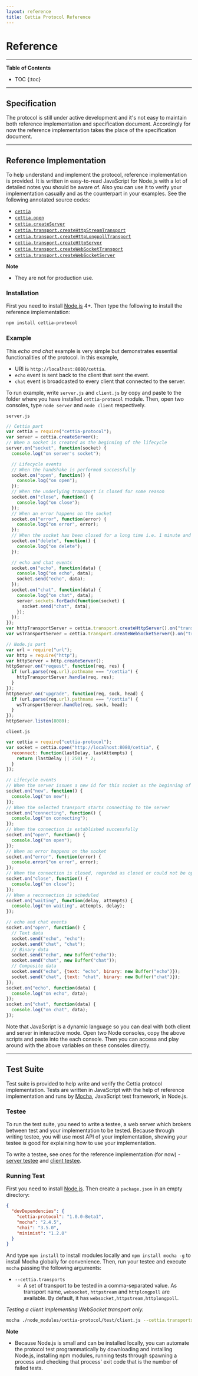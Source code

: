 ```yaml
---
layout: reference
title: Cettia Protocol Reference
---
```


<h1>Reference</h1>

---

**Table of Contents**

* TOC
{:toc}

---

## Specification
The protocol is still under active development and it's not easy to maintain both reference implementation and specification document. Accordingly for now the reference implementation takes the place of the specification document.

---

## Reference Implementation
To help understand and implement the protocol, reference implementation is provided. It is written in easy-to-read JavaScript for Node.js with a lot of detailed notes you should be aware of. Also you can use it to verify your implementation casually and as the counterpart in your examples. See the following annotated source codes:

* [`cettia`](../docs/index.html)
* [`cettia.open`](../docs/socket.html)
* [`cettia.createServer`](../docs/server.html)
* [`cettia.transport.createHttpStreamTransport`](../docs/transport-http-stream-transport.html)
* [`cettia.transport.createHttpLongpollTransport`](../docs/transport-http-longpoll-transport.html)
* [`cettia.transport.createHttpServer`](../docs/transport-http-server.html)
* [`cettia.transport.createWebSocketTransport`](../docs/transport-websocket-transport.html)
* [`cettia.transport.createWebSocketServer`](../docs/transport-websocket-server.html)

**Note**

* They are not for production use.

### Installation
First you need to install [Node.js](http://nodejs.org) 4+. Then type the following to install the
reference implementation:

```bash
npm install cettia-protocol
```

### Example
This _echo and chat_ example is very simple but demonstrates essential functionalities of the protocol. In this example,

* URI is `http://localhost:8080/cettia`. 
* `echo` event is sent back to the client that sent the event.
* `chat` event is broadcasted to every client that connected to the server.

To run example, write `server.js` and `client.js` by copy and paste to the folder where you have installed `cettia-protocol` module. Then, open two consoles, type `node server` and `node client` respectively.

`server.js`

```javascript
// Cettia part
var cettia = require("cettia-protocol");
var server = cettia.createServer();
// When a socket is created as the beginning of the lifecycle
server.on("socket", function(socket) {
  console.log("on server's socket");

  // Lifecycle events
  // When the handshake is performed successfully
  socket.on("open", function() {
    console.log("on open");
  });
  // When the underlying transport is closed for some reason
  socket.on("close", function() {
    console.log("on close"); 
  });
  // When an error happens on the socket
  socket.on("error", function(error) {
    console.log("on error", error);
  });
  // When the socket has been closed for a long time i.e. 1 minute and deleted from the server as the end of the lifecycle
  socket.on("delete", function() {
    console.log("on delete");
  });

  // echo and chat events
  socket.on("echo", function(data) {
    console.log("on echo", data);
    socket.send("echo", data);
  });
  socket.on("chat", function(data) {
    console.log("on chat", data);
    server.sockets.forEach(function(socket) {
      socket.send("chat", data);
    });
  });
});
var httpTransportServer = cettia.transport.createHttpServer().on("transport", server.handle);
var wsTransportServer = cettia.transport.createWebSocketServer().on("transport", server.handle);

// Node.js part
var url = require("url");
var http = require("http");
var httpServer = http.createServer();
httpServer.on("request", function(req, res) {
  if (url.parse(req.url).pathname === "/cettia") {
    httpTransportServer.handle(req, res);
  }
});
httpServer.on("upgrade", function(req, sock, head) {
  if (url.parse(req.url).pathname === "/cettia") {
    wsTransportServer.handle(req, sock, head);
  }
});
httpServer.listen(8080);
```

`client.js`

```javascript
var cettia = require("cettia-protocol");
var socket = cettia.open("http://localhost:8080/cettia", {
  reconnect: function(lastDelay, lastAttempts) {
    return (lastDelay || 250) * 2;
  }
});

// Lifecycle events
// When the server issues a new id for this socket as the beginning of the lifecycle and the end of the previous lifecycle
socket.on("new", function() {
  console.log("on new");
});
// When the selected transport starts connecting to the server
socket.on("connecting", function() {
  console.log("on connecting");
});
// When the connection is established successfully
socket.on("open", function() {
  console.log("on open");
});
// When an error happens on the socket
socket.on("error", function(error) {
  console.error("on error", error);
});
// When the connection is closed, regarded as closed or could not be opened
socket.on("close", function() {
  console.log("on close");
});
// When a reconnection is scheduled
socket.on("waiting", function(delay, attempts) {
  console.log("on waiting", attempts, delay);
});

// echo and chat events
socket.on("open", function() {
  // Text data
  socket.send("echo", "echo");
  socket.send("chat", "chat");
  // Binary data
  socket.send("echo", new Buffer("echo"));
  socket.send("chat", new Buffer("chat"));
  // Composite data
  socket.send("echo", {text: "echo", binary: new Buffer("echo")});
  socket.send("chat", {text: "chat", binary: new Buffer("chat")});
});
socket.on("echo", function(data) {
  console.log("on echo", data);
});
socket.on("chat", function(data) {
  console.log("on chat", data);
});
```

Note that JavaScript is a dynamic language so you can deal with both client and server in interactive mode. Open two Node consoles, copy the above scripts and paste into the each console. Then you can access and play around with the above variables on these consoles directly.

---

## Test Suite
Test suite is provided to help write and verify the Cettia protocol implementation. Tests are written in JavaScript with the help of reference implementation and runs by [Mocha](http://visionmedia.github.io/mocha/), JavaScript test framework, in Node.js.

### Testee
To run the test suite, you need to write a testee, a web server which brokers between test and your implementation to be tested. Because through writing testee, you will use most API of your implementation, showing your testee is good for explaining how to use your implementation.

To write a testee, see ones for the reference implementation (for now) - [server testee](https://github.com/cettia/cettia-protocol/blob/1.0.0-Beta1/test/testee/server.js) and [client testee](https://github.com/cettia/cettia-protocol/blob/1.0.0-Beta1/test/testee/client.js).

### Running Test
First you need to install [Node.js](http://nodejs.org). Then create a `package.json` in an empty directory: 

```json
{
  "devDependencies": {
    "cettia-protocol": "1.0.0-Beta1",
    "mocha": "2.4.5",
    "chai": "3.5.0",
    "minimist": "1.2.0"
  }
}
```

And type `npm install` to install modules locally and `npm install mocha -g` to install Mocha globally for convenience. Then, run your testee and execute `mocha` passing the following arguments:

* `--cettia.transports`
  * A set of transport to be tested in a comma-separated value. As transport name, `websocket`, `httpstream` and `httplongpoll` are available. By default, it has `websocket,httpstream,httplongpoll`.

_Testing a client implementing WebSocket transport only._

```bash
mocha ./node_modules/cettia-protocol/test/client.js --cettia.transports websocket
```

**Note**

* Because Node.js is small and can be installed locally, you can automate the protocol test programmatically by downloading and installing Node.js, installing npm modules, running tests through spawning a process and checking that process' exit code that is the number of failed tests.
